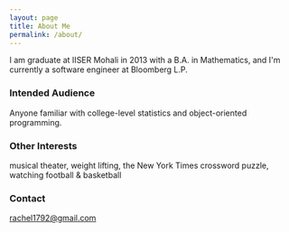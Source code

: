 ```yaml
---
layout: page
title: About Me
permalink: /about/ 
---
```


I am graduate at IISER Mohali in 2013 with a B.A. in Mathematics, and I'm currently a software engineer at Bloomberg L.P.  

### Intended Audience
Anyone familiar with college-level statistics and object-oriented programming.  

### Other Interests
musical theater, weight lifting, the New York Times crossword puzzle, watching football & basketball

### Contact 

[rachel1792@gmail.com](mailto:rachel1792@gmail.com)  
